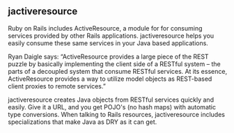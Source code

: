 jactiveresource
---------------

Ruby on Rails includes ActiveResource, a module for for consuming services provided by other Rails applications. jactiveresource helps you easily consume these same services in your Java based applications.

Ryan Daigle says: “ActiveResource provides a large piece of the REST puzzle by basically implementing the client side of a RESTful system – the parts of a decoupled system that consume RESTful services. At its essence, ActiveResource provides a way to utilize model objects as REST-based client proxies to remote services.”

jactiveresource creates Java objects from RESTful services quickly and easily.  Give it a URL, and you get POJO's (no hash maps) with automatic type conversions.  When talking to Rails resources, jactiveresource includes specializations that make Java as DRY as it can get.
